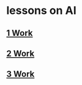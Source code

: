 # lessons on AI

## [1 Work](https://github.com/Zaplavs/lessons_on_AI/blob/main/Workbook_No._1/Zaplavnij_A_workbook1.ipynb) 

## [2 Work](https://github.com/Zaplavs/lessons_on_AI/blob/main/Workbook_No._2/Zaplavnij_A_workbook2.ipynb)  

## [3 Work](https://github.com/Zaplavs/lessons_on_AI/blob/main/Workbook_No._3/Zaplavnij_A_workbook3.ipynb)  
